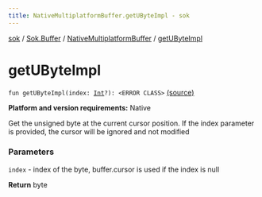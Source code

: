 ```yaml
---
title: NativeMultiplatformBuffer.getUByteImpl - sok
---
```


[sok](../../index.html) / [Sok.Buffer](../index.html) / [NativeMultiplatformBuffer](index.html) / [getUByteImpl](./get-u-byte-impl.html)

# getUByteImpl

`fun getUByteImpl(index: `[`Int`](https://kotlinlang.org/api/latest/jvm/stdlib/kotlin/-int/index.html)`?): <ERROR CLASS>` [(source)](https://github.com/SeekDaSky/Sok/tree/master/native/sok-native-linux/src/Sok/Buffer/NativeMultiplatformBuffer.kt#L104)

**Platform and version requirements:** Native

Get the unsigned byte at the current cursor position. If the index parameter is provided, the cursor will be ignored and
not modified

### Parameters

`index` - index of the byte, buffer.cursor is used if the index is null

**Return**
byte

